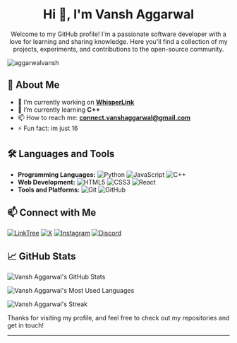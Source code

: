 <h1 align="center">Hi 👋, I'm Vansh Aggarwal</h1>
<p align="center">Welcome to my GitHub profile! I'm a passionate software developer with a love for learning and sharing knowledge. Here you'll find a collection of my projects, experiments, and contributions to the open-source community.</p>
<p align="left"> <img src="https://komarev.com/ghpvc/?username=aggarwalvansh&label=Profile%20views&color=0e75b6&style=flat" alt="aggarwalvansh" /> </p>

## 🚀 About Me

- 🔭 I’m currently working on [**WhisperLink**](https://github.com/AggarwalVansh/WhisperLink)
- 🌱 I’m currently learning **C++**
- 📫 How to reach me: **connect.vanshaggarwal@gmail.com**
- ⚡ Fun fact: im just 16

## 🛠️ Languages and Tools

- **Programming Languages:** ![Python](https://img.shields.io/badge/-Python-3776AB?style=flat&logo=python&logoColor=white) ![JavaScript](https://img.shields.io/badge/-JavaScript-F7DF1E?style=flat&logo=javascript&logoColor=black) ![C++](https://img.shields.io/badge/-C++-00599C?style=flat&logo=c%2B%2B&logoColor=white)
- **Web Development:** ![HTML5](https://img.shields.io/badge/-HTML5-E34F26?style=flat&logo=html5&logoColor=white) ![CSS3](https://img.shields.io/badge/-CSS3-1572B6?style=flat&logo=css3&logoColor=white) ![React](https://img.shields.io/badge/-React-61DAFB?style=flat&logo=react&logoColor=black)
- **Tools and Platforms:** ![Git](https://img.shields.io/badge/-Git-F05032?style=flat&logo=git&logoColor=white) ![GitHub](https://img.shields.io/badge/-GitHub-181717?style=flat&logo=github&logoColor=white)

## 📫 Connect with Me

[![LinkTree](https://img.shields.io/badge/-LinkTree-FFFFFF?style=flat&logo=linktree&logoColor=Green)](https://linktr.ee/AggarwalVansh)
[![X](https://img.shields.io/badge/-X-000000?style=flat&logo=x&logoColor=white)](https://twitter.com/aggvans)
[![Instagram](https://img.shields.io/badge/-Instagram-E4405F?style=flat&logo=instagram&logoColor=white)](https://instagram.com/vqn.zh)
[![Discord](https://img.shields.io/badge/-Discord-5865f2?style=flat&logo=discord&logoColor=white)](https://discord.gg/8JHHcujJHx)

## 📈 GitHub Stats

![Vansh Aggarwal's GitHub Stats](https://github-readme-stats.vercel.app/api?username=AggarwalVansh&show_icons=true&theme=radical)

![Vansh Aggarwal's Most Used Languages](https://github-readme-stats.vercel.app/api/top-langs?username=aggarwalvansh&show_icons=true&locale=en&layout=compact&theme=radical)

![Vansh Aggarwal's Streak](https://github-readme-streak-stats.herokuapp.com/?user=aggarwalvansh&theme=radical)

Thanks for visiting my profile, and feel free to check out my repositories and get in touch!

---
